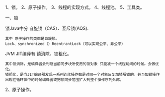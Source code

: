 1、锁。
2、原子操作。
3、线程的实现方式。
4、线程池。
5、工具类。



一、锁

锁Java中分 自旋锁（CAS）、互斥锁(AQS).

    其中 原子操作的类都是自旋锁。
    Lock、synchronized（）ReentrantLock（可以实现公平、非公平）

JVM JIT编译有 锁消除、锁粗化。
    
    其中锁消除，是编译器会判断当前同步块所使用的锁对象 只能被一个线程访问的时候。会做优化。
    锁粗化，是当JIT编译器发现一系列连续操作都是对同一个对象反复加锁解锁的。甚至加锁操作出现在循环体中的时候编译器或把锁同步范围扩大到整个操作序列外部。
    

2、原子操作。
